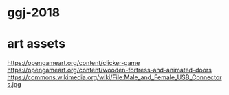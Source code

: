 # ggj-2018

# art assets

https://opengameart.org/content/clicker-game
https://opengameart.org/content/wooden-fortress-and-animated-doors
https://commons.wikimedia.org/wiki/File:Male_and_Female_USB_Connectors.jpg